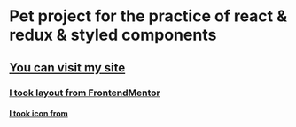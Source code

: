 # Pet project for the practice of react & redux & styled components

## [You can visit my site](https://counries-storage-qe1imtp7i-darvenommm.vercel.app/)

### [I took layout from FrontendMentor](https://www.frontendmentor.io/)

#### [I took icon from](https://www.flaticon.com/free-icons/earth)
